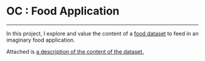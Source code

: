 # OC : Food Application
***

In this project, I explore and value the content of a [food dataset](https://world.openfoodfacts.org/data) to feed in an imaginary food application.


Attached is [a description of the content of the dataset.](https://world.openfoodfacts.org/data/data-fields.txt) 